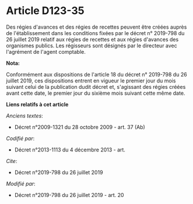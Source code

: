 # Article D123-35

Des régies d'avances et des régies de recettes peuvent être créées auprès de l'établissement dans les conditions fixées par
le décret n° 2019-798 du 26 juillet 2019 relatif aux régies de recettes et aux régies d'avances des organismes publics. Les
régisseurs sont désignés par le directeur avec l'agrément de l'agent comptable.

**Nota:**

Conformément aux dispositions de l'article 18 du décret n° 2019-798 du 26 juillet 2019, ces dispositions entrent en vigueur
le premier jour du mois suivant celui de la publication dudit décret et, s'agissant des régies créées avant cette date, le
premier jour du sixième mois suivant cette même date.

**Liens relatifs à cet article**

_Anciens textes_:

  - Décret n°2009-1321 du 28 octobre 2009 - art. 37 (Ab)

_Codifié par_:

  - Décret n°2013-1113 du 4 décembre 2013 - art.

_Cite_:

  - Décret n°2019-798 du 26 juillet 2019

_Modifié par_:

  - Décret n°2019-798 du 26 juillet 2019 - art. 20
